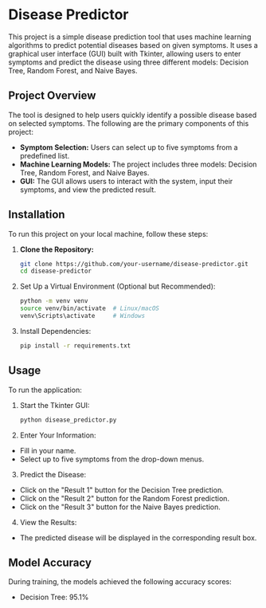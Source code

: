 # Disease Predictor

This project is a simple disease prediction tool that uses machine learning algorithms to predict potential diseases based on given symptoms. It uses a graphical user interface (GUI) built with Tkinter, allowing users to enter symptoms and predict the disease using three different models: Decision Tree, Random Forest, and Naive Bayes.

## Project Overview

The tool is designed to help users quickly identify a possible disease based on selected symptoms. The following are the primary components of this project:

- **Symptom Selection:** Users can select up to five symptoms from a predefined list.
- **Machine Learning Models:** The project includes three models: Decision Tree, Random Forest, and Naive Bayes.
- **GUI:** The GUI allows users to interact with the system, input their symptoms, and view the predicted result.

## Installation

To run this project on your local machine, follow these steps:

1. **Clone the Repository:**
   ```bash
   git clone https://github.com/your-username/disease-predictor.git
   cd disease-predictor
2. Set Up a Virtual Environment (Optional but Recommended):
   ```bash
   python -m venv venv
   source venv/bin/activate  # Linux/macOS
   venv\Scripts\activate     # Windows
3. Install Dependencies:
   ```bash
   pip install -r requirements.txt

## Usage
To run the application:

1. Start the Tkinter GUI:
   ```bash
   python disease_predictor.py
2. Enter Your Information:
- Fill in your name.
- Select up to five symptoms from the drop-down menus.

3. Predict the Disease:
- Click on the "Result 1" button for the Decision Tree prediction.
- Click on the "Result 2" button for the Random Forest prediction.
- Click on the "Result 3" button for the Naive Bayes prediction.

4. View the Results:
- The predicted disease will be displayed in the corresponding result box.

## Model Accuracy
During training, the models achieved the following accuracy scores:

- Decision Tree: 95.1%
